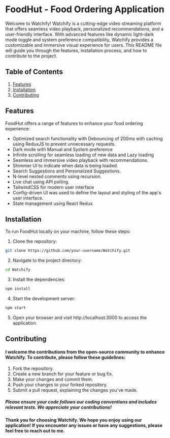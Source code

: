 # FoodHut - Food Ordering Application

Welcome to Watchify! Watchify is a cutting-edge video streaming platform that offers seamless video playback, personalized recommendations, and a user-friendly interface. With advanced features like dynamic light-dark mode toggle and system preference compatibility, Watchify provides a customizable and immersive visual experience for users. This README file will guide you through the features, installation process, and how to contribute to the project.

## Table of Contents
1. [Features](#features)
2. [Installation](#installation)
3. [Contributing](#contributing)

## Features
FoodHut offers a range of features to enhance your food ordering experience:

- Optimized search functionality with Debouncing of 200ms with caching using ReduxJS to prevent unnecessary requests.
- Dark mode with Manual and System preference
- Infinite scrolling for seamless loading of new data and Lazy loading
- Seamless and immersive video playback with recommendations.
- Shimmer UI to indicate when data is being loaded.
- Search Suggestions and Personalized Suggestions.
- N-level nested comments using recursion.
- Live chat using API polling.
- TailwindCSS for modern user interface
- Config-driven UI was used to define the layout and styling of the app's user interface.
- State management using React Redux.

## Installation
To run FoodHut locally on your machine, follow these steps:

1. Clone the repository:
```bash
git clone https://github.com/your-username/Watchify.git
```
2. Navigate to the project directory:
```bash
cd Watchify
```
3. Install the dependencies:
```bash
npm install
```
4. Start the development server:
```bash
npm start
```
5. Open your browser and visit http://localhost:3000 to access the application.

## Contributing
#### I welcome the contributions from the open-source community to enhance Watchify. To contribute, please follow these guidelines:

1. Fork the repository.
2. Create a new branch for your feature or bug fix.
3. Make your changes and commit them.
4. Push your changes to your forked repository.
5. Submit a pull request, explaining the changes you've made.

##### Please ensure your code follows our coding conventions and includes relevant tests. We appreciate your contributions!

#### Thank you for choosing Watchify. We hope you enjoy using our application! If you encounter any issues or have any suggestions, please feel free to reach out to me.
